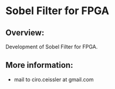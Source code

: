 # Sobel Filter for FPGA

Overview:
---------
Development of Sobel Filter for FPGA.

More information:
-----------------
- mail to ciro.ceissler at gmail.com
